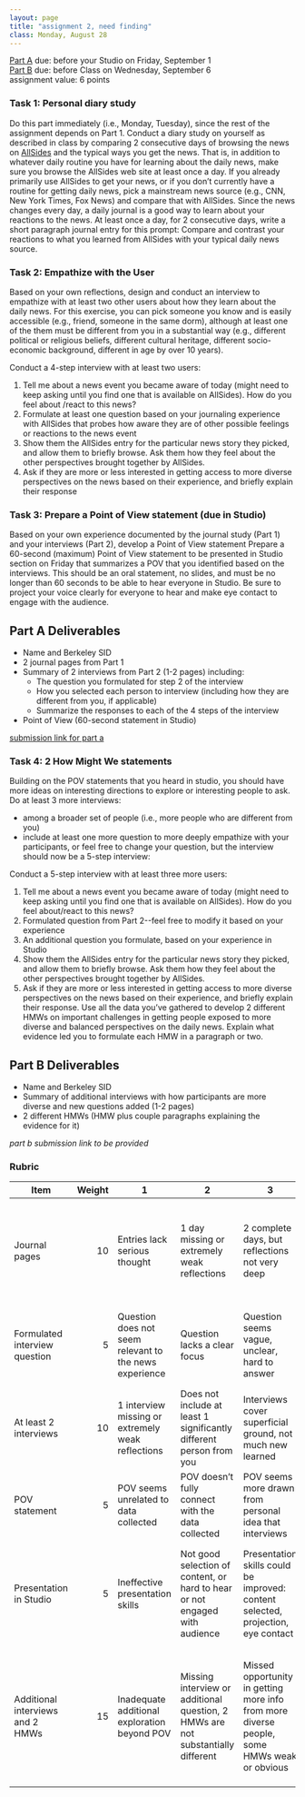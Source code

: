 ```yaml
---
layout: page
title: "assignment 2, need finding"
class: Monday, August 28
---
```


<span class="schedule-item-due">[Part A](#part-a-deliverables) due: before your Studio on Friday, September 1 </span>
<br/>
<span class="schedule-item-due">[Part B](#part-b-deliverables) due: before Class on Wednesday, September 6 </span>
<br/>
<span class="schedule-item-out">assignment value: 6 points</span>


### Task 1: Personal diary study

Do this part immediately (i.e., Monday, Tuesday), since the rest of the
assignment depends on Part 1. Conduct a diary study on yourself as described in
class by comparing 2 consecutive days of browsing the news on [AllSides](https://www.allsides.com/)
and the typical ways you get the news. That is, in addition to whatever daily
routine you have for learning about the daily news, make sure you browse the
AllSides web site at least once a day. If you already primarily use AllSides to
get your news, or if you don’t currently have a routine for getting daily news,
pick a mainstream news source (e.g., CNN, New York Times, Fox News) and compare
that with AllSides. Since the news changes every day, a daily journal is a good
way to learn about your reactions to the news. At least once a day, for 2
consecutive days, write a short paragraph journal entry for this prompt:
Compare and contrast your reactions to what you learned from AllSides with your
typical daily news source.

### Task 2: Empathize with the User

Based on your own reflections, design and conduct an interview to empathize
with at least two other users about how they learn about the daily news. For
this exercise, you can pick someone you know and is easily accessible (e.g.,
friend, someone in the same dorm), although at least one of the them must be
different from you in a substantial way (e.g., different political or religious
beliefs, different cultural heritage, different socio-economic background,
different in age by over 10 years).

Conduct a 4-step interview with at least two users:

1. Tell me about a news event you became aware of today (might need to keep
   asking until you find one that is available on AllSides). How do you feel
   about /react to this news?
2. Formulate at least one question based on your journaling experience with
   AllSides that probes how aware they are of other possible feelings or
   reactions to the news event
3. Show them the AllSides entry for the particular news story they picked, and
   allow them to briefly browse. Ask them how they feel about the other
   perspectives brought together by AllSides.
4. Ask if they are more or less interested in getting access to more diverse
   perspectives on the news based on their experience, and briefly explain
   their response

### Task 3: Prepare a Point of View statement (due in Studio)

Based on your own experience documented by the journal study (Part 1) and your
interviews (Part 2), develop a Point of View statement Prepare a 60-second
(maximum) Point of View statement to be presented in Studio section on Friday
that summarizes a POV that you identified based on the interviews. This should
be an oral statement, no slides, and must be no longer than 60 seconds to be
able to hear everyone in Studio. Be sure to project your voice clearly for
everyone to hear and make eye contact to engage with the audience.

## Part A Deliverables

- Name and Berkeley SID
- 2 journal pages from Part 1
- Summary of 2 interviews from Part 2 (1-2 pages) including:
   - The question you formulated for step 2 of the interview
   - How you selected each person to interview (including how they are different from you, if applicable)
   - Summarize the responses to each of the 4 steps of the interview
- Point of View (60-second statement in Studio)

[submission link for part a](https://goo.gl/forms/S2cHhYQPLm53iK2L2)


### Task 4: 2 How Might We statements

Building on the POV statements that you heard in studio, you should have more
ideas on interesting directions to explore or interesting people to ask. Do at
least 3 more interviews:

- among a broader set of people (i.e., more people who are different from you)
- include at least one more question to more deeply empathize with your
    participants, or feel free to change your question, but the interview should
    now be a 5-step interview:

Conduct a 5-step interview with at least three more users:

1. Tell me about a news event you became aware of today (might need to
   keep asking until you find one that is available on AllSides). How do
   you feel about/react to this news?
2. Formulated question from Part 2--feel free to modify it based on your
   experience
3. An additional question you formulate, based on your experience in
   Studio
4. Show them the AllSides entry for the particular news story they picked,
   and allow them to briefly browse. Ask them how they feel about the
   other perspectives brought together by AllSides.
5. Ask if they are more or less interested in getting access to more diverse
   perspectives on the news based on their experience, and briefly explain
   their response. Use all the data you’ve gathered to develop 2 different HMWs
   on important challenges in getting people exposed to more diverse and
   balanced perspectives on the daily news. Explain what evidence led you to
   formulate each HMW in a paragraph or two.

## Part B Deliverables

- Name and Berkeley SID
- Summary of additional interviews with how participants are more diverse and new questions added (1-2 pages)
- 2 different HMWs (HMW plus couple paragraphs explaining the evidence for it)

*part b submission link to be provided*


### Rubric

<table class="rubric mdl-data-table mdl-js-data-table mdl-shadow--2dp">
<thead><tr><th title="Field #1">Item</th>
<th title="Field #2">Weight</th>
<th title="Field #3">1</th>
<th title="Field #4">2</th>
<th title="Field #5">3</th>
<th title="Field #6">4</th>
<th title="Field #7">5</th>
</tr></thead>
<tbody><tr>
<td>Journal pages</td>
<td align="right">10</td>
<td>Entries lack serious thought</td>
<td>1 day missing or extremely weak reflections</td>
<td>2 complete days, but reflections not very deep</td>
<td>Solid reflections drawing out interesting comparisons</td>
<td>Insightful reflections that highlight interesting comparisons and the reasons behind them</td>
</tr>
<tr>
<td>Formulated interview question</td>
<td align="right">5</td>
<td>Question does not seem relevant to the news experience</td>
<td>Question lacks a clear focus</td>
<td>Question seems vague, unclear, hard to answer</td>
<td>Solid question, will draw out new information</td>
<td>Insightful question, will explore reasons and draw out deep information</td>
</tr>
<tr>
<td>At least 2 interviews</td>
<td align="right">10</td>
<td>1 interview missing or extremely weak reflections</td>
<td>Does not include at least 1 significantly different person from you</td>
<td>Interviews cover superficial ground, not much new learned</td>
<td>Solid interviews draw out perceptions of both people</td>
<td>Deep insights enabled by good questions or more interviews</td>
</tr>
<tr>
<td>POV statement</td>
<td align="right">5</td>
<td>POV seems unrelated to data collected</td>
<td>POV doesn’t fully connect with the data collected</td>
<td>POV seems more drawn from personal idea that interviews</td>
<td>Accurately summarizes personal journal and interviews</td>
<td>Insightful POV suggests new areas to explore</td>
</tr>
<tr>
<td>Presentation in Studio</td>
<td align="right">5</td>
<td>Ineffective presentation skills</td>
<td>Not good selection of content, or hard to hear or not engaged with audience</td>
<td>Presentation skills could be improved: content selected, projection, eye contact</td>
<td>Solid presentation skills: good content, projection, eye contact</td>
<td>Excellent presentation skills: engaged audience with concise content, projection, eye contact</td>
</tr>
<tr>
<td>Additional interviews and 2 HMWs</td>
<td align="right">15</td>
<td>Inadequate additional exploration beyond POV</td>
<td>Missing interview or additional question, 2 HMWs are not substantially different</td>
<td> Missed opportunity in getting more info from more diverse people, some HMWs weak or obvious </td>
<td> Solid broadening of questions and interviews, HMWs are strong and based on data gathered </td>
<td> Deep broadening of questions and interviews, leading to insightful and diverse HMWs with strong ties to data gathered </td>
</tr>
</tbody></table>

<br/>

